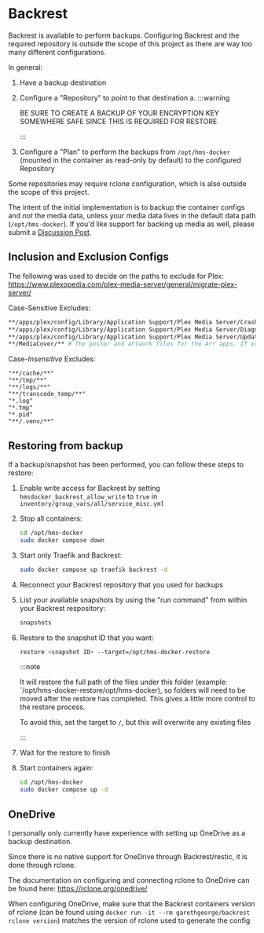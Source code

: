 # Backrest

Backrest is available to perform backups. Configuring Backrest and the required repository is outside the scope of this project as there are way too many different configurations.

In general:

1. Have a backup destination
2. Configure a "Repository" to point to that destination
    a. :::warning

      BE SURE TO CREATE A BACKUP OF YOUR ENCRYPTION KEY SOMEWHERE SAFE SINCE THIS IS REQUIRED FOR RESTORE

      :::
3. Configure a "Plan" to perform the backups from `/opt/hms-docker` (mounted in the container as read-only by default) to the configured Repository

Some repositories may require rclone configuration, which is also outside the scope of this project.

The intent of the initial implementation is to backup the container configs and _not_ the media data, unless your media data lives in the default data path (`/opt/hms-docker`). If you'd like support for backing up media as well, please submit a [Discussion Post](https://github.com/ahembree/ansible-hms-docker/discussions).

## Inclusion and Exclusion Configs

The following was used to decide on the paths to exclude for Plex: https://www.plexopedia.com/plex-media-server/general/migrate-plex-server/

Case-Sensitive Excludes:

```bash
**/apps/plex/config/Library/Application Support/Plex Media Server/Crash Reports/** # Plex crash reports
**/apps/plex/config/Library/Application Support/Plex Media Server/Diagnostics/** # Plex Diagnostics
**/apps/plex/config/Library/Application Support/Plex Media Server/Updates/** # Plex updates
**/MediaCover/** # The poster and artwork files for the Arr apps. If excluded, you will need to manually click "Update All" within the Arr apps
```

Case-_Insensitive_ Excludes:

```text
"**/cache/**"
"**/tmp/**"
"**/logs/**"
"**/transcode_temp/**"
"*.log"
"*.tmp"
"*.pid"
"**/.venv/**"
```

## Restoring from backup

If a backup/snapshot has been performed, you can follow these steps to restore:

1. Enable write access for Backrest by setting `hmsdocker_backrest_allow_write` to `true` in `inventory/group_vars/all/service_misc.yml`

2. Stop all containers:

    ```bash
    cd /opt/hms-docker
    sudo docker compose down
    ```

3. Start only Traefik and Backrest:

    ```bash
    sudo docker compose up traefik backrest -d
    ```

4. Reconnect your Backrest repository that you used for backups

5. List your available snapshots by using the "run command" from within your Backrest respository:

    ```bash
    snapshots
    ```

6. Restore to the snapshot ID that you want:

    ```bash
    restore <snapshot ID> --target=/opt/hms-docker-restore
    ```

    :::note

    It will restore the full path of the files under this folder (example: `/opt/hms-docker-restore/opt/hms-docker), so folders will need to be moved after the restore has completed. This gives a little more control to the restore process.

    To avoid this, set the target to `/`, but this will overwrite any existing files

    :::

7. Wait for the restore to finish

8. Start containers again:

    ```bash
    cd /opt/hms-docker
    sudo docker compose up -d
    ```

## OneDrive

I personally only currently have experience with setting up OneDrive as a backup destination.

Since there is no native support for OneDrive through Backrest/restic, it is done through rclone.

The documentation on configuring and connecting rclone to OneDrive can be found here: https://rclone.org/onedrive/

When configuring OneDrive, make sure that the Backrest containers version of rclone (can be found using `docker run -it --rm garethgeorge/backrest rclone version`) matches the version of rclone used to generate the config

